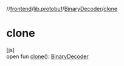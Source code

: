 //[frontend](../../../index.md)/[lib.protobuf](../index.md)/[BinaryDecoder](index.md)/[clone](clone.md)

# clone

[js]\
open fun [clone](clone.md)(): [BinaryDecoder](index.md)
